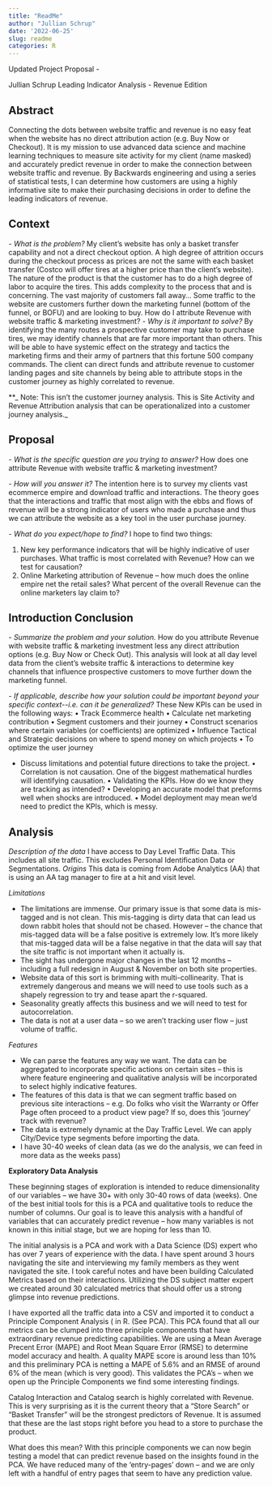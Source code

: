 ```yaml
---
title: "ReadMe"
author: "Jullian Schrup"
date: '2022-06-25'
slug: readme
categories: R
---
```


Updated Project Proposal -

Jullian Schrup
Leading Indicator Analysis - Revenue Edition

## Abstract 
Connecting the dots between website traffic and revenue is no easy feat when the website has no direct attribution action (e.g. Buy Now or Checkout). It is my mission to use advanced data science and machine learning techniques to measure site activity for my client (name masked) and accurately predict revenue in order to make the connection between website traffic and revenue. By Backwards engineering and using a series of statistical tests, I can determine how customers are using a highly informative site to make their purchasing decisions in order to define the leading indicators of revenue. 

## Context 
_- What is the problem?_
My client’s website has only a basket transfer capability and not a direct checkout option. A high degree of attrition occurs during the checkout process as prices are not the same with each basket transfer (Costco will offer tires at a higher price than the client’s website). The nature of the product is that the customer has to do a high degree of labor to acquire the tires. This adds  complexity to the process that and is concerning. The vast majority of customers fall away…
Some traffic to the website are customers further down the marketing funnel (bottom of the funnel, or BOFU) and are looking to buy. How do I attribute Revenue with website traffic & marketing investment?
_- Why is it important to solve?_
By identifying the many routes a prospective customer may take to purchase tires, we may identify channels that are far more important than others. This will be able to have systemic effect on the strategy and tactics the marketing firms and their army of partners that this fortune 500 company commands. 
The client can direct funds and attribute revenue to customer landing pages and site channels by being able to attribute stops in the customer journey as highly correlated to revenue.  

**_ Note: This isn’t the customer journey analysis. This is Site Activity and Revenue Attribution analysis that can be operationalized into a customer journey analysis._

## Proposal 
_- What is the specific question are you trying to answer?_
How does one attribute Revenue with website traffic & marketing investment?

_- How will you answer it?_
The intention here is to survey my clients vast ecommerce empire and download traffic and interactions. The theory goes that the interactions and traffic that most align with the ebbs and flows of revenue will be a strong indicator of users who made a purchase and thus we can attribute the website as a key tool in the user purchase journey.

_- What do you expect/hope to find?_
I hope to find two things: 
1. New key performance indicators that will be highly indicative of user purchases. What traffic is most correlated with Revenue? How can we test for causation?
2. Online Marketing attribution of Revenue – how much does the online empire net the retail sales? What percent of the overall Revenue can the online marketers lay claim to?

## Introduction Conclusion 
_- Summarize the problem and your solution._
How do you attribute Revenue with website traffic & marketing investment less any direct attribution options (e.g. Buy Now or Check Out). This analysis will look at all day level data from the client’s website traffic & interactions to determine key channels that influence prospective customers to move further down the marketing funnel. 

_- If applicable, describe how your solution could be important beyond your specific context--i.e. can it be generalized?_
These New KPIs can be used in the following ways:
•	Track Ecommerce health
•	Calculate net marketing contribution
•	Segment customers and their journey
•	Construct scenarios where certain variables (or coefficients) are optimized 
•	Influence Tactical and Strategic decisions on where to spend money on which projects
•	To optimize the user journey 
- Discuss limitations and potential future directions to take the project.
•	Correlation is not causation. One of the biggest mathematical hurdles will identifying causation.
•	Validating the KPIs. How do we know they are tracking as intended?
•	Developing an accurate model that preforms well when shocks are introduced.
•	Model deployment may mean we’d need to predict the KPIs, which is messy.
  
## Analysis
_Description of the data_
I have access to Day Level Traffic Data. This includes all site traffic. This excludes Personal Identification Data or Segmentations. 
_Origins_
This data is coming from Adobe Analytics (AA) that is using an AA tag manager to fire at a hit and visit level. 

_Limitations_
-	The limitations are immense. Our primary issue is that some data is mis-tagged and is not clean. This mis-tagging is dirty data that can lead us down rabbit holes that should not be chased. However – the chance that mis-tagged data will be a false positive is extremely low. It’s more likely that mis-tagged data will be a false negative in that the data will say that the site traffic is not important when it actually is. 
-	The sight has undergone major changes in the last 12 months – including a full redesign in August & November on both site properties. 
-	Website data of this sort is brimming with multi-collinearity. That is extremely dangerous and means we will need to use tools such as a shapely regression to try and tease apart the r-squared.
-	Seasonality greatly affects this business and we will need to test for autocorrelation.
-	The data is not at a user data – so we aren’t tracking user flow – just volume of traffic.

_Features_
-	We can parse the features any way we want. The data can be aggregated to incorporate specific actions on certain sites – this is where feature engineering and qualitative analysis will be incorporated to select highly indicative features. 
-	The features of this data is that we can segment traffic based on previous site interactions – e.g. Do folks who visit the Warranty or Offer Page often proceed to a product view page? If so, does this ‘journey’ track with revenue? 
-	The data is extremely dynamic at the Day Traffic Level. We can apply City/Device type segments before importing the data.
-	I have 30-40 weeks of clean data (as we do the analysis, we can feed in more data as the weeks pass)

__**Exploratory Data Analysis**__

These beginning stages of exploration is intended to reduce dimensionality of our variables – we have 30+ with only 30-40 rows of data (weeks). One of the best initial tools for this is a PCA and qualitative tools to reduce the number of columns. Our goal is to leave this analysis with a handful of variables that can accurately predict revenue – how many variables is not known in this initial stage, but we are hoping for less than 10.

The initial analysis is a PCA and work with a Data Science (DS) expert who has over 7 years of experience with the data. I have spent around 3 hours navigating the site and interviewing my family members as they went navigated the site. I took careful notes and have been building Calculated Metrics based on their interactions. Utilizing the DS subject matter expert we created around 30 calculated metrics that should offer us a strong glimpse into revenue predictions. 

I have exported all the traffic data into a CSV and imported it to conduct a Principle Component Analysis ( in R. (See PCA). This PCA found that all our metrics can be clumped into three principle components that have extraordinary revenue predicting capabilities. We are using a Mean Average Precent Error (MAPE) and Root Mean Square Error (RMSE) to determine model accuracy and health. A quality MAPE score is around less than 10% and this preliminary PCA is netting a MAPE of 5.6% and an RMSE of around 6% of the mean (which is very good). This validates the PCA’s – when we open up the Principle Components we find some interesting findings.

Catalog Interaction and Catalog search is highly correlated with Revenue. This is very surprising as it is the current theory that a “Store Search” or “Basket Transfer” will be the strongest predictors of Revenue. It is assumed that these are the last stops right before you head to a store to purchase the product. 

What does this mean? With this principle components we can now begin testing a model that can predict revenue based on the insights found in the PCA. We have reduced many of the ‘entry-pages’ down – and we are only left with a handful of entry pages that seem to have any prediction value. 

